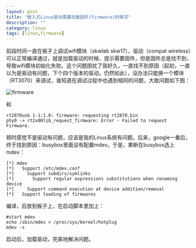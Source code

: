 ```yaml
---
layout: post
title: "嵌入式Linux驱动需要加载固件(firmware)的情况"
description: ""
category: linux
tags: [linux,firmware]
---
```


前段时间一直在板子上调试wifi模块（skwlab skw17），驱动（compat wireless）可以正常编译通过，就是加载驱动的时候，提示需要固件，但是固件总是找不到，导致wifi模块初始化失败。这个问题困扰了我好久，一直找不到原因（起初，一直以为是驱动有问题，下个四个版本的驱动，仍然如此），没办法只能换一个模块（RT3070）来调试，谁知道在调试过程中也遇到相同的问题，大致问题如下图：  

![firmware](/images/firmare.jpg)    

和  

	rt2870usb 1-1:1.0: firmware: requesting rt2870.bin
	phy0 -> rt2x00lib_request_firmware: Error - Failed to request Firmware.

顿时感觉不是驱动有问题，应该是我的Linux系统有问题。后来，google一番后，终于找到原因：busybox里面没有配置mdev。于是，果断在busybox选上mdev：  
	
	[*] mdev                                                                                                      
	[*]   Support /etc/mdev.conf                                                                                                                       
	[*]     Support subdirs/symlinks                                         
	[*]       Support regular expressions substitutions when renaming   device                                     
	[*]     Support command execution at device addition/removal                                                                                       
	[*]   Support loading of firmwares   

编译，后放到板子上，在启动脚本里加上：  

	#start mdev
	echo /sbin/mdev > /proc/sys/kernel/hotplug
	mdev -s  

启动后，加载驱动，完美地解决问题。